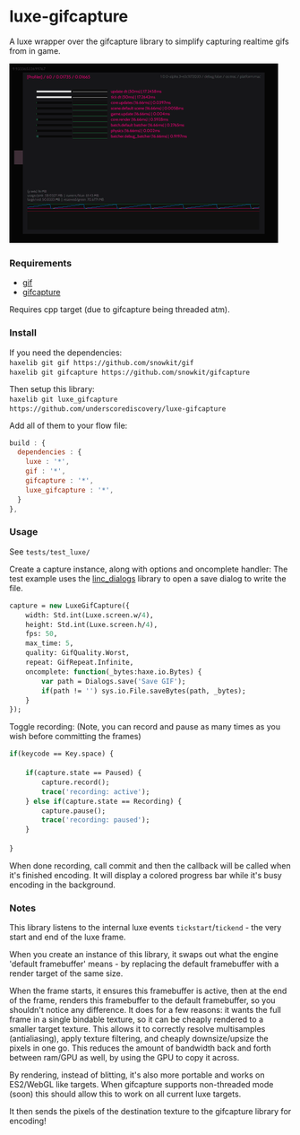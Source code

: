 # luxe-gifcapture
A luxe wrapper over the gifcapture library to simplify capturing realtime gifs from in game.

![](example.gif)

### Requirements

- [gif](https://github.com/snowkit/gif)
- [gifcapture](https://github.com/snowkit/gifcapture)

Requires cpp target (due to gifcapture being threaded atm).

### Install

If you need the dependencies:   
`haxelib git gif https://github.com/snowkit/gif`   
`haxelib git gifcapture https://github.com/snowkit/gifcapture`   

Then setup this library:   
`haxelib git luxe_gifcapture https://github.com/underscorediscovery/luxe-gifcapture`

Add all of them to your flow file:

```js
build : {
  dependencies : {
    luxe : '*',
    gif : '*',
    gifcapture : '*',
    luxe_gifcapture : '*',
  }
},
```

### Usage

See `tests/test_luxe/`

Create a capture instance, along with options and oncomplete handler:
The test example uses the [linc_dialogs](https://github.com/snowkit/linc_dialogs) library to open a save dialog to write the file.

```haxe
capture = new LuxeGifCapture({
    width: Std.int(Luxe.screen.w/4),
    height: Std.int(Luxe.screen.h/4),
    fps: 50, 
    max_time: 5,
    quality: GifQuality.Worst,
    repeat: GifRepeat.Infinite,
    oncomplete: function(_bytes:haxe.io.Bytes) {
        var path = Dialogs.save('Save GIF');
        if(path != '') sys.io.File.saveBytes(path, _bytes);
    }
});
```

Toggle recording:
(Note, you can record and pause as many times as you wish before committing the frames)

```haxe
if(keycode == Key.space) {

    if(capture.state == Paused) {
        capture.record();
        trace('recording: active');
    } else if(capture.state == Recording) {
        capture.pause();
        trace('recording: paused');
    }

}
```

When done recording, call commit and then the callback will be called when it's finished encoding. It will display a colored progress bar while it's busy encoding in the background.

### Notes

This library listens to the internal luxe events `tickstart`/`tickend` - the very start and end of the luxe frame. 

When you create an instance of this library, it swaps out what the engine 'default framebuffer' means - by replacing the default framebuffer with a render target of the same size. 

When the frame starts, it ensures this framebuffer is active, then at the end of the frame, renders this framebuffer to the default framebuffer, so you shouldn't notice any difference. It does for a few reasons: it wants the full frame in a single bindable texture, so it can be cheaply rendered to a smaller target texture. This allows it to correctly resolve multisamples (antialiasing), apply texture filtering, and cheaply downsize/upsize the pixels in one go. This reduces the amount of bandwidth back and forth between ram/GPU as well, by using the GPU to copy it across. 

By rendering, instead of blitting, it's also more portable and works on ES2/WebGL like targets. When gifcapture supports non-threaded mode (soon) this should allow this to work on all current luxe targets.

It then sends the pixels of the destination texture to the gifcapture library for encoding!

